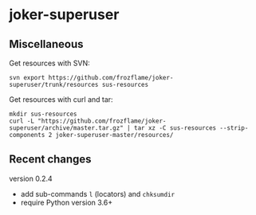 joker-superuser
===============

Miscellaneous 
-------------

Get resources with SVN:

    svn export https://github.com/frozflame/joker-superuser/trunk/resources sus-resources
    
Get resources with curl and tar:
   
    mkdir sus-resources
    curl -L "https://github.com/frozflame/joker-superuser/archive/master.tar.gz" | tar xz -C sus-resources --strip-components 2 joker-superuser-master/resources/ 


Recent changes
--------------

version 0.2.4
- add sub-commands `l` (locators) and `chksumdir`
- require Python version 3.6+